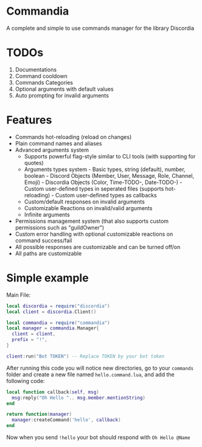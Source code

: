 # Commandia
A complete and simple to use commands manager for the library Discordia

# TODOs
1. Documentations
2. Command cooldown
3. Commands Categories
4. Optional arguments with default values
5. Auto prompting for invalid arguments

# Features
- Commands hot-reloading (reload on changes)
- Plain command names and aliases
- Advanced arguments system
  * Supports powerful flag-style similar to CLI tools (with supporting for quotes)
  * Arguments types system
        - Basic types, string (default), number, boolean
        - Discord Objects (Member, User, Message, Role, Channel, Emoji)
        - Discordia Objects (Color, Time-TODO-, Date-TODO-)
        - Custom user-defined types in seperated files (supports hot-reloading)
        - Custom user-defined types as callbacks
  * Custom/default responses on invalid arguments
  * Customizable Reactions on invalid/valid arguments
  * Infinite arguments
- Permissions management system (that also supports custom permissions such as "guildOwner")
- Custom error handling with optional customizable reactions on command success/fail
- All possible responses are customizable and can be turned off/on
- All paths are customizable

# Simple example
Main File:
```lua
local discordia = require("discordia")
local client = discordia.Client()

local commandia = require("commandia")
local manager = commandia.Manager{
  client = client,
  prefix = "!",
}

client:run("Bot TOKEN") -- Replace TOKEN by your bot token
```

After running this code you will notice new directories, go to your `commands` folder and create a new file named `hello.command.lua`, and add the following code:
```lua
local function callback(self, msg)
  msg:reply("Oh Hello ".. msg.member.mentionString)
end

return function(manager)
  manager:createCommand('hello', callback)
end
```

Now when you send `!hello` your bot should respond with `Oh Hello @Name`

